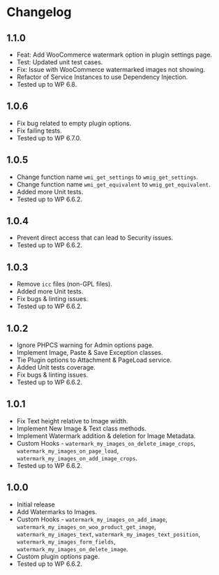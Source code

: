 # Changelog

## 1.1.0
* Feat: Add WooCommerce watermark option in plugin settings page.
* Test: Updated unit test cases.
* Fix: Issue with WooCommerce watermarked images not showing.
* Refactor of Service Instances to use Dependency Injection.
* Tested up to WP 6.8.

## 1.0.6
* Fix bug related to empty plugin options.
* Fix failing tests.
* Tested up to WP 6.7.0.

## 1.0.5
* Change function name `wmi_get_settings` to `wmig_get_settings`.
* Change function name `wmi_get_equivalent` to `wmig_get_equivalent`.
* Added more Unit tests.
* Tested up to WP 6.6.2.

## 1.0.4
* Prevent direct access that can lead to Security issues.
* Tested up to WP 6.6.2.

## 1.0.3
* Remove `icc` files (non-GPL files).
* Added more Unit tests.
* Fix bugs & linting issues.
* Tested up to WP 6.6.2.

## 1.0.2
* Ignore PHPCS warning for Admin options page.
* Implement Image, Paste & Save Exception classes.
* Tie Plugin options to Attachment & PageLoad service.
* Added Unit tests coverage.
* Fix bugs & linting issues.
* Tested up to WP 6.6.2.

## 1.0.1
* Fix Text height relative to Image width.
* Implement New Image & Text class methods.
* Implement Watermark addition & deletion for Image Metadata.
* Custom Hooks - `watermark_my_images_on_delete_image_crops`, `watermark_my_images_on_page_load`, `watermark_my_images_on_add_image_crops`.
* Tested up to WP 6.6.2.

## 1.0.0
* Initial release
* Add Watermarks to Images.
* Custom Hooks - `watermark_my_images_on_add_image`, `watermark_my_images_on_woo_product_get_image`, `watermark_my_images_text`, `watermark_my_images_text_position`, `watermark_my_images_form_fields`, `watermark_my_images_on_delete_image`.
* Custom plugin options page.
* Tested up to WP 6.6.2.
